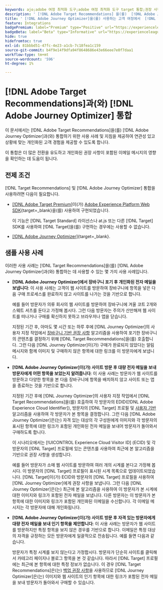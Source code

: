 ```yaml
---
keywords: ajo;adobe 여정 최적화 도구;adobe 여정 최적화 도구 target 통합;권장 사항;target 권장 사항;통합
description: ' [!DNL Adobe Target Recommendations] 을(를)  [!DNL Adobe Journey Optimizer]과(와) 통합합니다.'
title: ' [!DNL Adobe Journey Optimizer]을(를) 사용하는 고객 여정에서  [!DNL Target Recommendations] 을(를) 사용하려면 어떻게 합니까?'
feature: Integrations
badgePremium: label="Premium" type="Positive" url="https://experienceleague.adobe.com/docs/target/using/introduction/intro.html?lang=ko#premium newtab=true" tooltip="Target Premium에 포함된 내용을 확인합니다."
badgeBeta: label="Beta" type="Informative" url="https://experienceleague.adobe.com/docs/target/using/introduction/intro.html?lang=ko#beta newtab=true" tooltip=" [!DNL Adobe Target]의 Beta 기능"
hide: true
hidefromtoc: true
exl-id: 81bbbd51-47fc-4e23-a1cb-7c18fea1c159
source-git-commit: b4f9e14f9dfa94f8648686e43e66eee7e0f7daa1
workflow-type: tm+mt
source-wordcount: '596'
ht-degree: 1%

---
```


# [!DNL Adobe Target Recommendations]과(와) [!DNL Adobe Journey Optimizer] 통합

이 문서에서는 [!DNL Adobe Target Recommendations]을(를) [!DNL Adobe Journey Optimizer]과(와) 통합하기 위한 사용 사례 및 지침을 제공하여 연관성 있고 상황에 맞는 개인화된 고객 경험을 제공할 수 있도록 합니다.

이 통합은 더 많은 전환을 유도하고 개인화된 권장 사항이 포함된 이메일 메시지의 영향을 확인하는 데 도움이 됩니다.

## 전제 조건

[!DNL Target Recommendations] 및 [!DNL Adobe Journey Optimizer] 통합을 사용하려면 다음이 필요합니다.

* [[!DNL Adobe Target Premium]](/help/main/c-intro/intro.md#premium)이(가) [Adobe Experience Platform Web SDK](https://experienceleague.adobe.com/ko/docs/target-dev/developer/client-side/aep-web-sdk){target=_blank}을(를) 사용하여 구현되었습니다.

  이 기능은 [!DNL Target Standard] 라이선스나 at.js 또는 다른 [!DNL Target] SDK를 사용하여 [!DNL Target]을(를) 구현하는 경우에는 사용할 수 없습니다.

* [[!DNL Adobe Journey Optimizer]](https://experienceleague.adobe.com/ko/docs/journey-optimizer/using/ajo-home){target=_blank}.

## 샘플 사용 사례

이러한 사용 사례는 [!DNL Target Recommendations]을(를) [!DNL Adobe Journey Optimizer]과(와) 통합하는 데 사용할 수 있는 몇 가지 사용 사례입니다.

* **[!DNL Adobe Journey Optimizer]에서 장바구니 포기 후 개인화된 전자 메일을 보냅니다**: 이 사용 사례는 고객이 웹 사이트를 방문하여 장바구니에 항목을 넣은 다음 구매 프로세스를 완료하지 않고 사이트를 나가는 것을 기반으로 합니다.

  예를 들어 방문자가 의류 회사의 웹 사이트를 방문하여 장바구니에 겨울 코트 2개와 스웨트 셔츠를 둔다고 가정해 봅시다. 그런 다음 방문자는 주의가 산만해져 웹 사이트를 떠나거나 구매를 확신하지 못하고 브라우저나 앱을 닫습니다.

  지정된 기간 후, 아마도 몇 시간 또는 하루 후에 [!DNL Journey Optimizer]의 사용자 지정 작업에서 [장바구니 기반 권장 사항](/help/main/c-recommendations/c-algorithms/base-the-recommendation-on-a-recommendation-key.md) 알고리즘을 사용하여 포기한 장바구니의 콘텐츠를 결정하기 위해 [!DNL Target Recommendations]을(를) 호출합니다. 그런 다음 [!DNL Journey Optimizer]이(가) 구매가 완료되지 않았다는 알림 메시지와 함께 이미지 및 구매하지 않은 항목에 대한 링크를 이 방문자에게 보냅니다.

* **[!DNL Adobe Journey Optimizer]이(가) 사이트 방문 후 대량 전자 메일을 보내 방문자에게 어떤 항목을 보았는지 알려줍니다**: 이 사용 사례는 방문자가 웹 사이트를 방문하고 다양한 항목을 본 다음 장바구니에 항목을 배치하지 않고 사이트 또는 앱을 종료하는 것을 기반으로 합니다.

  지정된 기간 후에 [!DNL Journey Optimizer]의 사용자 지정 작업에서 [!DNL Target Recommendations]을(를) 호출하여 각 방문자의 EDID([!DNL Adobe Experience Cloud Identifier]), 방문자의 [!DNL Target] 프로필 및 [사용자 기반](/help/main/c-recommendations/c-algorithms/base-the-recommendation-on-a-recommendation-key.md) 알고리즘을 사용하여 각 방문자가 본 항목을 결정합니다. 그런 다음 [!DNL Adobe Journey Optimizer]은(는) 자격 있는 대상의 각 구성원에게 이미지와 각 방문자의 표시된 항목에 대한 링크가 포함된 개인화된 전자 메일을 보내어 방문자가 돌아와서 구매하도록 합니다.

  이 시나리오에서는 [!UICONTROL Experience Cloud Visitor ID] (ECID) 및 각 방문자의 [!DNL Target] 프로필에 있는 콘텐츠를 사용하여 최근에 본 알고리즘을 기반으로 권장 사항을 생성합니다.

  예를 들어 방문자가 소매 웹 사이트를 방문하여 여러 개의 시계를 본다고 가정해 봅시다. 이 방문자의 [!DNL Target] 프로필이 표시된 시계 목록으로 업데이트되었습니다. [!DNL Target]이(가) ECID와 방문자의 [!DNL Target] 프로필을 사용하여 [!DNL Journey Optimizer]에게 권장 사항을 보냅니다. 그런 다음 [!DNL Journey Optimizer]은(는) 최근에 본 알고리즘을 사용하여 이 방문자가 본 시계에 대한 이미지와 링크가 포함된 전자 메일을 보냅니다. 다른 방문자는 이 방문자가 본 항목에 대한 이미지와 링크가 포함된 개인화된 이메일을 수신합니다. 각 이메일 메시지는 각 방문자에 대해 개인화됩니다.

* **[!DNL Adobe Journey Optimizer]이(가) 사이트 방문 후 자격 있는 방문자에게 대량 전자 메일을 보내 인기 항목을 제안합니다**: 이 사용 사례는 방문자가 웹 사이트를 방문하지만 특정 항목을 보지 않은 경우를 기반으로 합니다. 이메일은 특정 대상의 자격을 규정하는 모든 방문자에게 일괄적으로 전송됩니다. 예를 들면 다음과 같습니다.

  방문자가 특정 시계를 보지 않는다고 가정합시다. 방문자가 단순히 사이트를 클릭해서 카테고리 페이지나 블로그 항목을 본 것 같습니다. 따라서 [!DNL Target] 프로필에는 최근에 본 항목에 대한 특정 정보가 없습니다. 이 경우 [!DNL Target Recommendations]은(는) [백업 권장 사항](/help/main/c-recommendations/c-algorithms/backup-recs.md)을 사용하므로 [!DNL Journey Optimizer]은(는) 이미지와 웹 사이트의 인기 항목에 대한 링크가 포함된 전자 메일을 보내 방문자가 돌아와서 구매할 수 있습니다.
